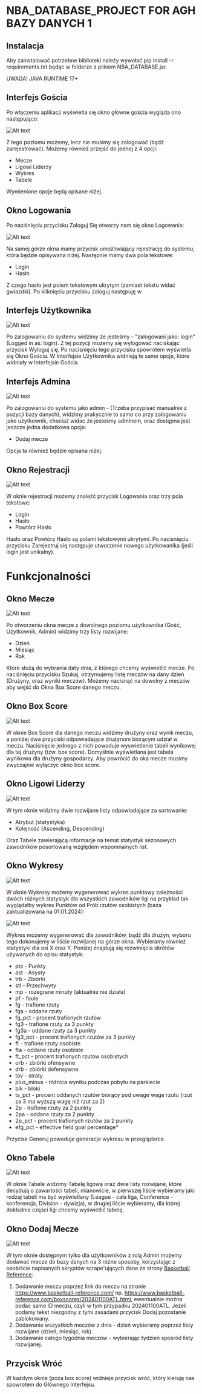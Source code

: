 # NBA_DATABASE_PROJECT FOR AGH BAZY DANYCH 1

## Instalacja
Aby zainstalować potrzebne biblioteki należy wywołać pip install -r requirements.txt będąc w folderze z plikiem NBA_DATABASE.jar.

UWAGA! JAVA RUNTIME 17+

## Interfejs Gościa
Po włączeniu aplikacji wyświetla się okno główne gościa wygląda ono następująco:

![Alt text](DOC_IMAGES/Interfejs_Gosc.png)

Z tego poziomu możemy, lecz nie musimy się zalogować (bądź zarejestrować). Możemy również przejść do jednej z 4 opcji:
- Mecze
- Ligowi Liderzy
- Wykres
- Tabele

Wymienione opcje będą opisane niżej.

## Okno Logowania
Po naciśnięciu przycisku Zaloguj Się otworzy nam się okno Logowania:

![Alt text](DOC_IMAGES/Logowanie_User.png)

Na samej górze okna mamy przycisk umożliwiający rejestrację do systemu, która będzie opisywana niżej.
Następnie mamy dwa pola tekstowe:
- Login
- Hasło

Z czego hasło jest polem tekstowym ukrytym (zamiast tekstu widać gwiazdki).
Po kliknięciu przycisku zaloguj następuję w

## Interfejs Użytkownika

![Alt text](DOC_IMAGES/Interfejs_User.png)

Po zalogowaniu do systemu widzimy że jesteśmy - "zalogowani jako: login" (Logged in as: login). Z tej pozycji możemy się wylogować naciskając przycisk Wyloguj się. Po nacisnięciu tego przycisku spowrotem wyświetla się Okno Gościa.
W Interfejsie Użytkownika widnieją te same opcje, które widniały w Interfejsie Gościa.

## Interfejs Admina

![Alt text](DOC_IMAGES/Interfejs_Admin.png)

Po zalogowaniu do systemu jako admin - (Trzeba przypisać manualnie z pozycji bazy danych), widzimy prakycznie to samo co przy zalogowaniu jako użytkownik, chociaż widac że jesteśmy adminem, oraz dostępna jest jeszcze jedna dodatkowa opcja:
- Dodaj mecze

Opcja ta również będzie opisana niżej.

## Okno Rejestracji

![Alt text](DOC_IMAGES/Rejestracja_user.png)

W oknie rejestracji możemy znaleźć przycisk Logowania oraz trzy pola tekstowe:
- Login
- Hasło
- Powtórz Hasło

Hasło oraz Powtórz Hasło są polami tekstowymi ukrytymi.
Po nacisnięciu przycisku Zarejestruj się następuje utworzenie nowego użytkowanika (jeśli login jest unikalny).

# Funkcjonalności

## Okno Mecze

![Alt text](DOC_IMAGES/Okno_Mecze.png)

Po otworzeniu okna mecze z dowolnego poziomu użytkownika (Gość, Użytkownik, Admin) widzimy trzy listy rozwijane:
- Dzień
- Miesiąc
- Rok

Które służą do wybrania daty dnia, z którego chcemy wyświetlić mecze.
Po naciśnięciu przycisku Szukaj, otrzymujemy listę meczów na dany dzień (Drużyny, oraz wyniki meczów). Możemy nacisnąć na dowolny z meczów aby wejść do Okna Box Score danego meczu.

## Okno Box Score

![Alt text](DOC_IMAGES/Okno_Box_Score.png)

W oknie Box Score dla danego meczu widzimy drużyny oraz wynik meczu, a poniżej dwa przyciski odpowiadające drużynom biorącym udział w meczu.
Naciśnięcie jednego z nich powoduje wyswietlenie tabeli wynikowej dla tej drużyny (tzw. box score).
Domyślnie wyświetlana jest tabela wynikowa dla drużyny gospodarzy.
Aby powrócić do oka mecze musimy zwyczajnie wyłączyć okno box score.

## Okno Ligowi Liderzy

![Alt text](DOC_IMAGES/Okno_Ligowi_Liderzy.png)

W tym oknie widzimy dwie rozwijane listy odpowiadające za sortowanie:
- Atrybut (statystyka)
- Kolejność (Ascending, Descending)

Oraz Tabele zawierającą informacje na temat statystyk sezonowych zawodników posortowaną względem wspomnainych list.

## Okno Wykresy

![Alt text](DOC_IMAGES/Okno_Wykresy.png)

W oknie Wykresy możemy wygenerować wykres punktowy zależności dwóch różnych statystyk dla wszystkich zawodników ligi na przykład tak wyglądałby wykres Punktów od Prób rzutów osobistych (baza zaktualizowana na 01.01.2024):

![Alt text](DOC_IMAGES/Wykres.png)

Wykres możemy wygenerować dla zawodników, bądź dla drużyn, wyboru tego dokonujemy w liście rozwijanej na górze okna. Wybieramy również statystyki dla osi X oraz Y.
Poniżej znajdują się rozwinięcia skrótów używanych do opisu statystyk:
- pts - Punkty
- ast - Asysty
- trb - Zbiórki
- stl - Przechwyty
- mp - rozegrane minuty (aktualnie nie działa)
- pf - faule
- fg - trafione rzuty
- fga - oddane rzuty
- fg_pct - procent trafionych rzutów
- fg3 - trafione rzuty za 3 punkty
- fg3a - oddane rzuty za 3 punkty
- fg3_pct - procent trafionych rzutów za 3 punkty
- ft - trafione rzuty osobiste
- fta - oddane rzuty osobiste
- ft_pct - procent trafionych rzutów osobistych
- orb - zbiórki ofensywne
- drb - zbiórki defensywne
- tov - straty
- plus_minus - różnica wyniku podczas pobytu na parkiecie
- blk - bloki
- ts_pct - procent oddanych rzutów biorący pod uwage wage rzutu (rzut za 3 ma wyższą wagę niż rzut za 2)
- 2p - trafione rzuty za 2 punkty
- 2pa - oddane rzuty za 2 punkty
- 2p_pct - procent trafionych rzutów za 2 punkty
- efg_pct - effective field goal percentage*

Przycisk Generuj powoduje generacje wykresu w przeglądarce.

## Okno Tabele

![Alt text](DOC_IMAGES/Okno_Tabele.png)

W oknie Tabele widzimy Tabelę ligową oraz dwie listy rozwijane, które decydują o zawartości tabeli, mianowicie, w pierwszej liście wybieramy jaki rodzaj tabeli ma być wyświetlany (League - cała liga, Conference - konferencja, Division - dywizja), w drugiej liście wybieramy, dla której dokładnie części ligi chcemy wyświetlić tabelę.

## Okno Dodaj Mecze

![Alt text](DOC_IMAGES/Okno_Dodaj_Mecze.png)

W tym oknie dostępnym tylko dla użytkowników z rolą Admin możemy dodawać mecze do bazy danych na 3 różne sposoby, korzystając z osobiście napisanych skryptów scrape'ujących dane ze strony [Basketball Reference](https://www.basketball-reference.com/):
1. Dodawanie meczu poprzez link do meczu na stronie https://www.basketball-reference.com/ np. https://www.basketball-reference.com/boxscores/202401100ATL.html, ewentualnie można podać samo ID meczu, czyli w tym przypadku 202401100ATL. Jeżeli podamy tekst niezgodny z tymi zasadami przycisk Dodaj pozostanie zablokowany.
2. Dodawanie wszystkich meczów z dnia - dzień wybieramy poprzez listy rozwijane (dzień, miesiąc, rok).
3. Dodawanie całego tygodnia meczów - wybierając tydzień spośród listy rozwijanej.

## Przycisk Wróć
W każdym oknie (poza box score) widnieje przycisk wróć, który kieruję nas spowrotem do Głównego Interfejsu. 
